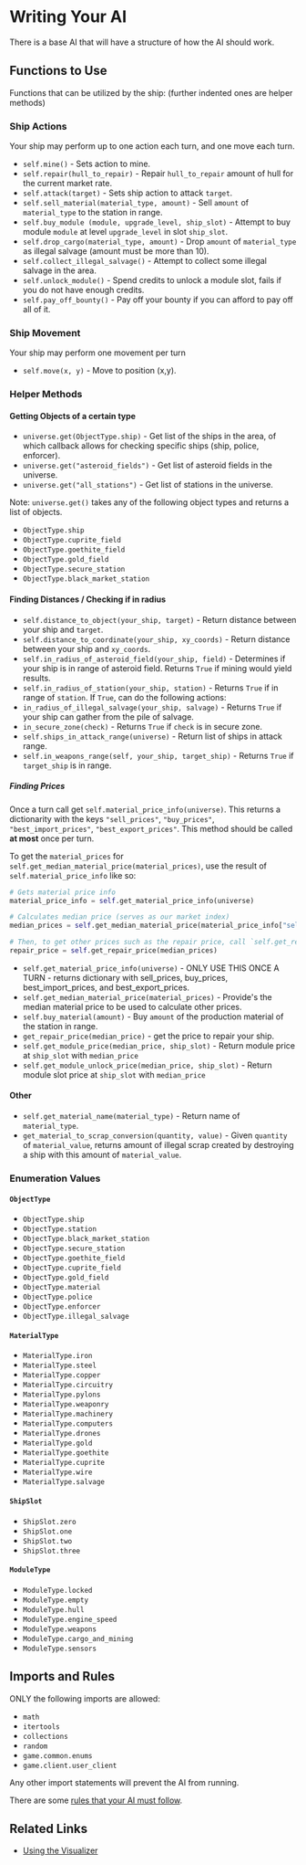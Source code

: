 # Writing Your AI

There is a base AI that will have a structure of how the AI should work. 
 
## Functions to Use

Functions that can be utilized by the ship: (further indented ones are helper methods)

### Ship Actions 
Your ship may perform up to one action each turn, and one move each turn.


 * `self.mine()` - Sets action to mine.
 * `self.repair(hull_to_repair)` - Repair `hull_to_repair` amount of hull for the current market rate.
 * `self.attack(target)` - Sets ship action to attack `target`.
 * `self.sell_material(material_type, amount)` - Sell `amount` of `material_type` to the station in range.
 * `self.buy_module (module, upgrade_level, ship_slot)` - Attempt to buy module `module` at level `upgrade_level` in slot `ship_slot`.
 * `self.drop_cargo(material_type, amount)` - Drop `amount` of `material_type` as illegal salvage (amount must be more than 10).
 * `self.collect_illegal_salvage()` - Attempt to collect some illegal salvage in the area.
 * `self.unlock_module()` - Spend credits to unlock a module slot, fails if you do not have enough credits. 
 * `self.pay_off_bounty()` - Pay off your bounty if you can afford to pay off all of it.

### Ship Movement
 Your ship may perform one movement per turn

 * `self.move(x, y)` - Move to position (x,y).


### Helper Methods

#### Getting Objects of a certain type
 * `universe.get(ObjectType.ship)` - Get list of the ships in the area, of which callback allows for checking specific ships (ship, police, enforcer).
 * `universe.get("asteroid_fields")` - Get list of asteroid fields in the universe.
 * `universe.get("all_stations")` - Get list of stations in the universe.

 Note: `universe.get()` takes any of the following object types and returns a list of objects.
 - `ObjectType.ship`
 - `ObjectType.cuprite_field`
 - `ObjectType.goethite_field`
 - `ObjectType.gold_field`
 - `ObjectType.secure_station`
 - `ObjectType.black_market_station`

#### Finding Distances / Checking if in radius
 * `self.distance_to_object(your_ship, target)` - Return distance between your ship and `target`.
 * `self.distance_to_coordinate(your_ship, xy_coords)` - Return distance between your ship and `xy_coords`.
 * `self.in_radius_of_asteroid_field(your_ship, field)` - Determines if your ship is in range of asteroid field. Returns `True` if mining would yield results.
 * `self.in_radius_of_station(your_ship, station)` - Returns `True` if in range of `station`. If `True`, can do the following actions:
 * `in_radius_of_illegal_salvage(your_ship, salvage)` - Returns `True` if your ship can gather from the pile of salvage.
 * `in_secure_zone(check)` - Returns `True` if `check` is in secure zone.
 * `self.ships_in_attack_range(universe)` - Return list of ships in attack range.
 * `self.in_weapons_range(self, your_ship, target_ship)` - Returns `True` if `target_ship` is in range.

##### Finding Prices
Once a turn call get `self.material_price_info(universe)`. This returns a dictionarity with the keys `"sell_prices"`, `"buy_prices"`, `"best_import_prices"`, `"best_export_prices"`. This method should be called **at most** once per turn.

To get the `material_prices` for `self.get_median_material_price(material_prices)`, use the result of `self.material_price_info` like so:

```python
# Gets material price info 
material_price_info = self.get_material_price_info(universe)

# Calculates median price (serves as our market index)
median_prices = self.get_median_material_price(material_price_info["sell_prices"])

# Then, to get other prices such as the repair price, call `self.get_repair_price()` like so:
repair_price = self.get_repair_price(median_prices)
```

 * `self.get_material_price_info(universe)` - ONLY USE THIS ONCE A TURN - returns dictionary with sell_prices, buy_prices, best_import_prices, and best_export_prices.
 * `self.get_median_material_price(material_prices)` - Provide's the median material price to be used to calculate other prices.
 * `self.buy_material(amount)` - Buy `amount` of the production material of the station in range.
 * `get_repair_price(median_price)` - get the price to repair your ship.
 * `self.get_module_price(median_price, ship_slot)` - Return module price at `ship_slot` with `median_price`
 * `self.get_module_unlock_price(median_price, ship_slot)` - Return module slot price at `ship_slot` with `median_price`

#### Other
 * `self.get_material_name(material_type)` - Return name of `material_type`.
 * `get_material_to_scrap_conversion(quantity, value)` - Given `quantity` of `material_value`, returns amount of illegal scrap created by destroying a ship with this amount of `material_value`.

### Enumeration Values
#### `ObjectType`
* `ObjectType.ship`
* `ObjectType.station`
* `ObjectType.black_market_station`
* `ObjectType.secure_station`
* `ObjectType.goethite_field`
* `ObjectType.cuprite_field`
* `ObjectType.gold_field`
* `ObjectType.material`
* `ObjectType.police`
* `ObjectType.enforcer`
* `ObjectType.illegal_salvage`

#### `MaterialType`
* `MaterialType.iron`
* `MaterialType.steel`
* `MaterialType.copper`
* `MaterialType.circuitry`
* `MaterialType.pylons`
* `MaterialType.weaponry`
* `MaterialType.machinery`
* `MaterialType.computers`
* `MaterialType.drones`
* `MaterialType.gold`
* `MaterialType.goethite`
* `MaterialType.cuprite`
* `MaterialType.wire`
* `MaterialType.salvage`

#### `ShipSlot`
* `ShipSlot.zero`
* `ShipSlot.one`
* `ShipSlot.two`
* `ShipSlot.three`

#### `ModuleType`
* `ModuleType.locked`
* `ModuleType.empty`
* `ModuleType.hull`
* `ModuleType.engine_speed`
* `ModuleType.weapons`
* `ModuleType.cargo_and_mining`
* `ModuleType.sensors`


## Imports and Rules

ONLY the following imports are allowed:
  * `math`
  * `itertools`
  * `collections`
  * `random`
  * `game.common.enums`
  * `game.client.user_client`
  
Any other import statements will prevent the AI from running.


There are some [rules that your AI must follow](rules.html).

## Related Links
* [Using the Visualizer](using_the_visualizer.html)
